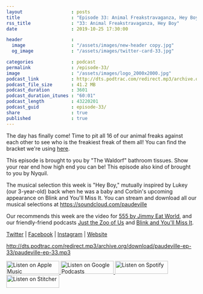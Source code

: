 ```yaml
---
layout                  : posts
title                   : "Episode 33: Animal Freakstravaganza, Hey Boy"
rss_title               : "33: Animal Freakstravaganza, Hey Boy"
date                    : 2019-10-25 17:30:00

header                  : 
  image                 : "/assets/images/new-header copy.jpg"
  og_image              : "/assets/images/twitter-card-33.jpg"

categories              : podcast
permalink               : /episode-33/
image                   : "/assets/images/logo_2000x2000.jpg"
podcast_link            : http://dts.podtrac.com/redirect.mp3/archive.org/download/paudeville-ep-33/paudeville-ep-33.mp3
podcast_file_size       : 41.2 MB
podcast_duration        : 3601
podcast_duration_itunes : "60:01"
podcast_length          : 43220201
podcast_guid            : episode-33/
share                   : true
published               : true 
---
```

The day has finally come! Time to pit all 16 of our animal freaks against each other to see who is the freakiest freak of them all! 
You can find the bracket we're using <a href="https://docs.google.com/spreadsheets/d/1zbPdBkyfKrM0dcFAGBr1PvLAZq_SmWZeUaZylRUUOYE/edit?usp=sharing">here</a>.

This episode is brought to you by "The Waldorf" bathroom tissues. Show your rear end how high end you can be! This episode also kind of brought to you by Nyquil.

The musical selection this week is "Hey Boy," mutually inspired by Lukey (our 3-year-old) back when he was a baby and Corbin's upcoming appearance on Blink and You'll Miss It. You can stream and download all our musical selections at <a href="https://soundcloud.com/paudeville">https://soundcloud.com/paudeville</a>

Our recommends this week are the video for <a href="https://www.youtube.com/watch?v=XU-TZiVVaTE">555 by Jimmy Eat World</a>, and our friendly-friend podcasts <a href="https://twitter.com/JusttheZooofUs">Just the Zoo of Us</a> and <a href="https://twitter.com/blink226racer">Blink and You'll Miss It</a>.

<a href="https://twitter.com/paudeville">Twitter</a> | <a href="https://www.facebook.com/paudeville">Facebook</a> | <a href="https://www.instagram.com/paudevilleshow/">Instagram</a> | <a href="https://paudeville.com/">Website</a>

http://dts.podtrac.com/redirect.mp3/archive.org/download/paudeville-ep-33/paudeville-ep-33.mp3

<a href="https://itunes.apple.com/us/podcast/paudeville/id1450915591">
	<img src='{{ site.url }}{{ site.baseurl }}/assets/images/US_UK_Apple_Podcasts_Listen_Badge_RGB_140x34.png' width='140px' height='34' alt='Listen on Apple Music'/>
</a>
<a href="https://play.google.com/music/m/Igre2ostm2ltqiq4sabzzrl5jcy?t=Paudeville">
	<img src='{{ site.url }}{{ site.baseurl }}/assets/images/google_podcasts_badge_140x34.png' width='140px' height='34' alt='Listen on Google Podcasts'/>
</a>
<a href="https://open.spotify.com/show/4q5RNUUtU4XFqsymP7dcTw">
	<img src='{{ site.url }}{{ site.baseurl }}/assets/images/Spotify_Listen_Badge_RGB_140x34.png' width='140px' height='34' alt='Listen on Spotify'/>
</a>
<a href="https://www.stitcher.com/s?fid=363388&refid=stpr">
	<img src='{{ site.url }}{{ site.baseurl }}/assets/images/Stitcher_Listen_Badge_Color_Dark_BG_140x34.png' width='140px' height='34' alt='Listen on Stitcher'/>
</a>
